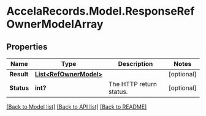 # AccelaRecords.Model.ResponseRefOwnerModelArray
## Properties

Name | Type | Description | Notes
------------ | ------------- | ------------- | -------------
**Result** | [**List&lt;RefOwnerModel&gt;**](RefOwnerModel.md) |  | [optional] 
**Status** | **int?** | The HTTP return status. | [optional] 

[[Back to Model list]](../README.md#documentation-for-models) [[Back to API list]](../README.md#documentation-for-api-endpoints) [[Back to README]](../README.md)

